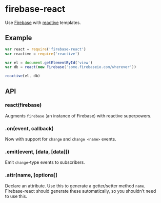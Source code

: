 # firebase-react

Use [Firebase](http://firebase.com/) with [reactive](https://github.com/component/reactive) templates.

## Example

```js
var react = require('firebase-react')
var reactive = require('reactive')

var el = document.getElementById('view')
var db = react(new Firebase('some.firebaseio.com/wherever'))

reactive(el, db)
```

## API

### react(firebase)

Augments `firebase` (an instance of Firebase) with reactive superpowers.

### .on(event, callback)

Now with support for `change` and `change <name>` events.

### .emit(event, [data, [data]])

Emit `change`-type events to subscribers.

### .attr(name, [options])

Declare an attribute. Use this to generate a getter/setter method `name`. 
Firebase-react should generate these automatically, so you shouldn't need to 
use this.
